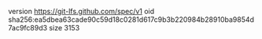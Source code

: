 version https://git-lfs.github.com/spec/v1
oid sha256:ea5dbea63cade90c59d18c0281d617c9b3b220984b28910ba9854d7ac9fc89d3
size 3153
